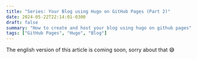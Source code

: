 ```yaml
---
title: "Series: Your Blog using Hugo on GitHub Pages (Part 2)"
date: 2024-05-22T22:14:01-0300
draft: false
summary: "How to create and host your blog using hugo on github pages"
tags: ["GitHub Pages", "Hugo", "Blog"]
---
```

The english version of this article is coming soon, sorry about that :sweat_smile:
